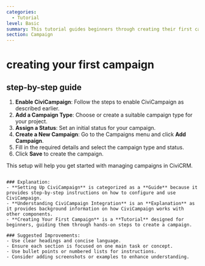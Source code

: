 ```yaml
---
categories:
  - Tutorial
level: Basic
summary: This tutorial guides beginners through creating their first campaign in CiviCRM using CiviCampaign.
section: Campaign
---
```


# creating your first campaign
## step-by-step guide
1. **Enable CiviCampaign**: Follow the steps to enable CiviCampaign as described earlier.
2. **Add a Campaign Type**: Choose or create a suitable campaign type for your project.
3. **Assign a Status**: Set an initial status for your campaign.
4. **Create a New Campaign**: Go to the Campaigns menu and click **Add Campaign**.
5. Fill in the required details and select the campaign type and status.
6. Click **Save** to create the campaign.

This setup will help you get started with managing campaigns in CiviCRM.
```

### Explanation:
- **Setting Up CiviCampaign** is categorized as a **Guide** because it provides step-by-step instructions on how to configure and use CiviCampaign.
- **Understanding CiviCampaign Integration** is an **Explanation** as it provides background information on how CiviCampaign works with other components.
- **Creating Your First Campaign** is a **Tutorial** designed for beginners, guiding them through hands-on steps to create a campaign.

### Suggested Improvements:
- Use clear headings and concise language.
- Ensure each section is focused on one main task or concept.
- Use bullet points or numbered lists for instructions.
- Consider adding screenshots or examples to enhance understanding.
